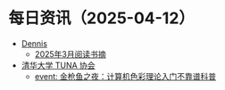 ﻿# 每日资讯（2025-04-12）

- [Dennis](https://www.domon.cn/rss/)
  - [2025年3月阅读书摘](https://www.domon.cn/2025-3yue-yue-du-shu-zhai/)
- [清华大学 TUNA 协会](https://tuna.moe/feed.xml)
  - [event: 金枪鱼之夜：计算机色彩理论入门不靠谱科普](https://tuna.moe/event/2025/color/)
